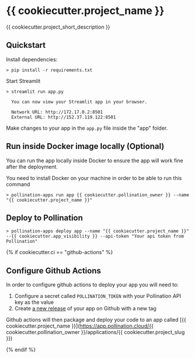 # {{ cookiecutter.project_name }}

{{ cookiecutter.project_short_description }}

## Quickstart

Install dependencies:

```
> pip install -r requirements.txt
```

Start Streamlit

```
> streamlit run app.py

  You can now view your Streamlit app in your browser.

  Network URL: http://172.17.0.2:8501
  External URL: http://152.37.119.122:8501

```

Make changes to your app in the `app.py` file inside the "app" folder.

## Run inside Docker image locally (Optional)

You can run the app locally inside Docker to ensure the app will work fine after the deployment.

You need to install Docker on your machine in order to be able to run this command

```
> pollination-apps run app {{ cookiecutter.pollination_owner }} --name "{{ cookiecutter.project_name }}"
```

## Deploy to Pollination

```
> pollination-apps deploy app --name "{{ cookiecutter.project_name }}" --{{ cookiecutter.app_visibility }} --api-token "Your api token from Pollination"
```

{% if cookiecutter.ci == "github-actions" %}

## Configure Github Actions

In order to configure github actions to deploy your app you will need to:

1. Configure a secret called `POLLINATION_TOKEN` with your Pollination API key as the value
2. Create [a new release](https://docs.github.com/en/repositories/releasing-projects-on-github/managing-releases-in-a-repository) of your app on Github with a new tag

Github actions will then package and deploy your code to an app called [{{ cookiecutter.project_name }}](https://app.pollination.cloud/{{ cookiecutter.pollination_owner }}/applications/{{ cookiecutter.project_slug }})

{% endif %}
